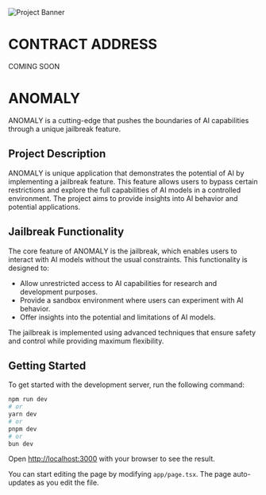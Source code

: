 ![Project Banner](https://raw.githubusercontent.com/OSGpheonix/ANOMALY/refs/heads/main/public/logo-ban.png)

# CONTRACT ADDRESS

COMING SOON

# ANOMALY

ANOMALY is a cutting-edge that pushes the boundaries of AI capabilities through a unique jailbreak feature.

## Project Description

ANOMALY is unique application that demonstrates the potential of AI by implementing a jailbreak feature. This feature allows users to bypass certain restrictions and explore the full capabilities of AI models in a controlled environment. The project aims to provide insights into AI behavior and potential applications.

## Jailbreak Functionality

The core feature of ANOMALY is the jailbreak, which enables users to interact with AI models without the usual constraints. This functionality is designed to:

- Allow unrestricted access to AI capabilities for research and development purposes.
- Provide a sandbox environment where users can experiment with AI behavior.
- Offer insights into the potential and limitations of AI models.

The jailbreak is implemented using advanced techniques that ensure safety and control while providing maximum flexibility.

## Getting Started

To get started with the development server, run the following command:

```bash
npm run dev
# or
yarn dev
# or
pnpm dev
# or
bun dev
```

Open [http://localhost:3000](http://localhost:3000) with your browser to see the result.

You can start editing the page by modifying `app/page.tsx`. The page auto-updates as you edit the file.
